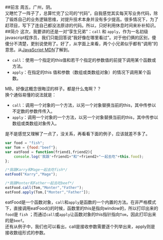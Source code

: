 ##前言
周五，广州，阴。   
又瞎忙了一阵子了，总算忙完了公司的“代码”，自我感觉其实每天写业务代码，除了锻炼自己的业务逻辑思维，对提升技术本身并没有多少提高。很多情况下，为了赶项目，写下了连自己都没法原谅的代码。所以，只好利用休息时间来补补知识。
##简介
这次，我要讲的还是一对“孪生兄弟”：`call` 和 `apply`，作为一名初级javascript程序员，我们只能回答说“我好像在哪里看过”。对于他们俩的区别，傻傻分不清楚，更别说使用了。好了，从字面上来看，两个小兄弟似乎都有“调用”的意思。从[JavaScript MDN](https://developer.mozilla.org/en-US/docs/Web/JavaScript/Reference)了解到。

* `call`：使用一个指定的this值和若干个指定的参数值的前提下调用某个函数或方法。
* `apply`：在指定的this 值和参数（数组或类数组对象）的情况下调用某个函数。   

MB，好像这概念很晦涩的样子。都是什么鬼啊？？  
换个通俗易懂的说法就是：

* `call`：调用一个对象的一个方法，以另一个对象替换当前的this，其中传参以不定数的参数传传入。
* `apply`：调用一个对象的一个方法，以另一个对象替换当前的this，其中传参以数组或类数组对象传入。   


是不是感觉又理解了一点了，没关系，再看看下面的例子，应该就差不多了。

```javascript
var food = "fish";
var Tom = {food:"beef"};
var eatFood = function(friend1,friend2){
	console.log('我跟'+friend1+"和"+friend2+"一起去吃"+this.food);
};

/*我跟Karry和Mage一起去吃fish*/
eatFood("Karry","Mage"); 

/*我跟Monter和Father一起去吃beef*/
eatFood.call(Tom,"Monter","Father"); 
eatFood.apply(Tom,["Monter","Father"]);
```

eatFood是一个函数对象，`call`和`apply`是函数的一个内置的方法。在非严格模式下，直接调用eatFood()的时候，函数里的this是指向window的，所以打印出来的`food`是 `fish` ；而通过`call`或`apply`让函数对象的this指针指向`Tom`，因此打印出来的是`beef`。  
还有从例子中，我们也可以看出，call是接收参数需要逐个列举出来，apply则是接收数组形式的参数。
